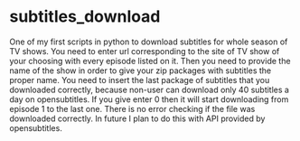 # subtitles_download

 One of my first scripts in python to download subtitles for whole season of TV shows.
 You need to enter url corresponding to the site of TV show of your choosing with every episode listed on it.
 Then you need to provide the name of the show in order to give your zip packages with subtitles the proper name.
 You need to insert the last package of subtitles that you downloaded correctly, because non-user can download only 40 subtitles a day on opensubtitles.
 If you give enter 0 then it will start downloading from episode 1 to the last one. 
 There is no error checking if the file was downloaded correctly.
 In future I plan to do this with API provided by opensubtitles.